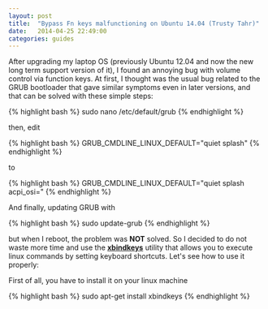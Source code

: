 ```yaml
---
layout: post
title:  "Bypass Fn keys malfunctioning on Ubuntu 14.04 (Trusty Tahr)"
date:   2014-04-25 22:49:00
categories: guides
---
```


After upgrading my laptop OS (previously Ubuntu 12.04 and now the new long term support version of it), I found an annoying bug with volume control via function keys. At first, I thought was the usual bug related to the GRUB bootloader that gave similar symptoms even in later versions, and that can be solved with these simple steps:

{% highlight bash %}
sudo nano /etc/default/grub
{% endhighlight %}

then, edit

{% highlight bash %}
GRUB_CMDLINE_LINUX_DEFAULT="quiet splash"
{% endhighlight %}

to

{% highlight bash %}
GRUB_CMDLINE_LINUX_DEFAULT="quiet splash acpi_osi="
{% endhighlight %}

And finally, updating GRUB with

{% highlight bash %}
sudo update-grub
{% endhighlight %}

but when I reboot, the problem was <b>NOT</b> solved. So I decided to do not waste more time and use the <a href="http://www.nongnu.org/xbindkeys/xbindkeys.html"><b>xbindkeys</b></a> utility that allows you to execute linux commands by setting keyboard shortcuts. Let's see how to use it properly:

First of all, you have to install it on your linux machine

{% highlight bash %}
sudo apt-get install xbindkeys
{% endhighlight %}








